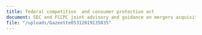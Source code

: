 ```yaml
---
title: federal competition  and consumer protection act
document: SEC and FCCPC joint advisory and guidance on mergers acquisitions and pursuant to FCCPA
file: "/uploads/Gazeette05312019135035"
---
```



